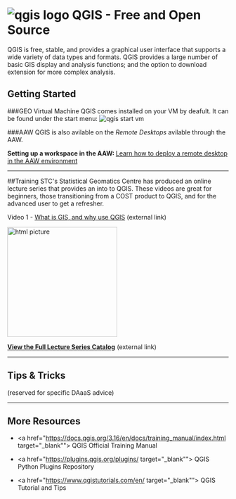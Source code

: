 # ![qgis logo](images/qgis1.png) QGIS - Free and Open Source


QGIS is free, stable, and provides a graphical user interface that supports a wide variety of data types and formats.
QGIS provides a large number of basic GIS display and analysis functions; and the option to download extension for more complex analysis. 


## Getting Started
###GEO Virtual Machine
QGIS comes installed on your VM by deafult. It can be found under the start menu:
	![qgis start vm](images/img.png)

###AAW
QGIS is also avilable on the *Remote Desktops* avilable through the AAW.

<b> Setting up a workspace in the AAW: </b>
<a href="https://statcan.github.io/daaas/en/1-Experiments/Remote-Desktop/" target="_blank"> Learn how to deploy a remote desktop in the AAW environment </a>


---
##Training 
STC's Statistical Geomatics Centre has produced an online lecture series that provides an into to QGIS.  These videos are great for beginners, those transitioning from a COST product to QGIS, and for the advanced user to get a refresher.

Video 1 - [What is GIS, and why use QGIS](https://www.statcan.gc.ca/eng/wtc/online-lectures/qgis/2019001) (external link)

<a href="https://www.statcan.gc.ca/eng/wtc/online-lectures/qgis/2019001" target="_blank"><img src="https://culkeri.github.io/devGuide/images/qgisvideo.PNG" width="250px" alt="html picture"> </a>


<a href="https://open.canada.ca/data/en/dataset/89be0c73-6f1f-40b7-b034-323cb40b8eff" target="_blank"> <b>View the  Full Lecture Series Catalog</b></a> (external link)

---

## Tips & Tricks

<p>(reserved for specific DAaaS advice)</P>

---

## More Resources
- <a href="https://docs.qgis.org/3.16/en/docs/training_manual/index.html target="_blank""> QGIS Official Training Manual </a>

- <a href="https://plugins.qgis.org/plugins/ target="_blank""> QGIS Python Plugins Repository </a>

- <a href="https://www.qgistutorials.com/en/ target="_blank""> QGIS Tutorial and Tips </a>
